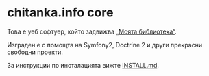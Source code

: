 chitanka.info core
==================

Това е уеб софтуер, който задвижва [„Моята библиотека“](http://chitanka.info).

Изграден е с помощта на Symfony2, Doctrine 2 и други прекрасни свободни проекти.

За инструкции по инсталацията вижте [INSTALL.md](INSTALL.md).
